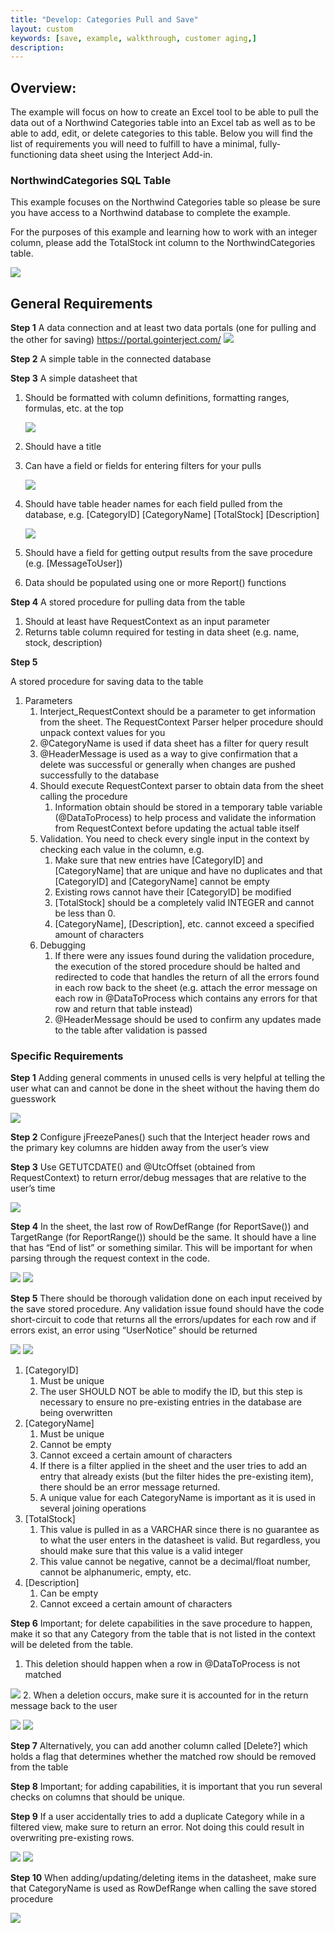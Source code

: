 ```yaml
---
title: "Develop: Categories Pull and Save"
layout: custom
keywords: [save, example, walkthrough, customer aging,]
description:
---
```

##  **Overview:**

The example will focus on how to create an Excel tool to be able to pull the data out of a Northwind Categories table into an Excel tab as well as to be able to add, edit, or delete categories to this table. Below you will find the list of requirements you will need to fulfill to have a minimal, fully-functioning data sheet using the Interject Add-in. 

###  NorthwindCategories SQL Table 

This example focuses on the Northwind Categories table so please be sure you have access to a Northwind database to complete the example.

For the purposes of this example and learning how to work with an integer column, please add the TotalStock int column to the NorthwindCategories table.

![](/images/L-Dev-NorthwindPullSave/1.png)

## General Requirements

**Step 1** 
A data connection and at least two data portals (one for pulling and the other for saving)
    https://portal.gointerject.com/
![](/images/L-Dev-NorthwindPullSave/2.png)

**Step 2**
A simple table in the connected database

**Step 3**
A simple datasheet that
1. Should be formatted with column definitions, formatting ranges, formulas, etc. at the top
    
    ![](/images/L-Dev-NorthwindPullSave/3.png)

2. Should have a title
3. Can have a field or fields for entering filters for your pulls

    ![](/images/L-Dev-NorthwindPullSave/4.png)

4. Should have table header names for each field pulled from the database, e.g.
        [CategoryID]
        [CategoryName]
        [TotalStock]
        [Description]

    ![](/images/L-Dev-NorthwindPullSave/5.png)
    
5. Should have a field for getting output results from the save procedure (e.g. [MessageToUser])
6. Data should be populated using one or more Report() functions

**Step 4**
A stored procedure for pulling data from the table
1. Should at least have RequestContext as an input parameter
2. Returns table column required for testing in data sheet (e.g. name, stock, description)

**Step 5**

A stored procedure for saving data to the table
1. Parameters
    1. Interject_RequestContext should be a parameter to get information from the sheet. The RequestContext Parser helper procedure should unpack context values for you
    2. @CategoryName is used if data sheet has a filter for query result
    3. @HeaderMessage is used as a way to give confirmation that a delete was successful or       generally when changes are pushed successfully to the database
    4. Should execute RequestContext parser to obtain data from the sheet calling the procedure
        1. Information obtain should be stored in a temporary table variable (@DataToProcess) to help process and validate the information from RequestContext before updating the actual table itself
    5. Validation. You need to check every single input in the context by checking each value in the column, e.g.
        1. Make sure that new entries have [CategoryID] and [CategoryName] that are unique and have no duplicates and that [CategoryID] and [CategoryName] cannot be empty 
        2. Existing rows cannot have their [CategoryID] be modified
        3. [TotalStock] should be a completely valid INTEGER and cannot be less than 0.
        4. [CategoryName], [Description], etc. cannot exceed a specified amount of characters
    5. Debugging
        1. If there were any issues found during the validation procedure, the execution of the stored procedure should be halted and redirected to code that handles the return of all the errors found in each row back to the sheet (e.g. attach the error message on each row in @DataToProcess which contains any errors for that row and return that table instead)
        2. @HeaderMessage should be used to confirm any updates made to the table after validation is passed

### Specific Requirements


**Step 1**
Adding general comments in unused cells is very helpful at telling the user what can and cannot be done in the sheet without the having them do guesswork

![](/images/L-Dev-NorthwindPullSave/6.png)

**Step 2**
Configure jFreezePanes() such that the Interject header rows and the primary key columns are hidden away from the user’s view

**Step 3**
Use GETUTCDATE() and @UtcOffset (obtained from RequestContext) to return error/debug messages that are relative to the user’s time

![](/images/L-Dev-NorthwindPullSave/7.png)

**Step 4**
In the sheet, the last row of RowDefRange (for ReportSave()) and TargetRange (for ReportRange()) should be the same. It should have a line that has “End of list” or something similar. This will be important for when parsing through the request context in the code.

![](/images/L-Dev-NorthwindPullSave/8.png)
![](/images/L-Dev-NorthwindPullSave/9.png)

**Step 5**
There should be thorough validation done on each input received by the save stored procedure. Any validation issue found should have the code short-circuit to code that returns all the errors/updates for each row and if errors exist, an error using “UserNotice” should be returned

![](/images/L-Dev-NorthwindPullSave/10.png)
![](/images/L-Dev-NorthwindPullSave/11.png)

1. [CategoryID]
    1. Must be unique
    2. The user SHOULD NOT be able to modify the ID, but this step is necessary to ensure no pre-existing entries in the database are being overwritten
2. [CategoryName]
    1. Must be unique
    2. Cannot be empty
    3. Cannot exceed a certain amount of characters
    4. If there is a filter applied in the sheet and the user tries to add an entry that already exists (but the filter hides the pre-existing item), there should be an error message returned. 
    5. A unique value for each CategoryName is important as it is used in several joining operations
3. [TotalStock]
    1. This value is pulled in as a VARCHAR since there is no guarantee as to what the user enters in the datasheet is valid. But regardless, you should make sure that this value is a valid integer
    2. This value cannot be negative, cannot be a decimal/float number, cannot be alphanumeric, empty, etc.
4. [Description]
    1. Can be empty
    2. Cannot exceed a certain amount of characters

**Step 6**
Important; for delete capabilities in the save procedure to happen, make it so that any Category from the table that is not listed in the context will be deleted from the table.
1. This deletion should happen when a row in @DataToProcess is not matched

![](/images/L-Dev-NorthwindPullSave/12.png)
2. When a deletion occurs, make sure it is accounted for in the return message back to the user

![](/images/L-Dev-NorthwindPullSave/13.png)
![](/images/L-Dev-NorthwindPullSave/14.png)

**Step 7**
Alternatively, you can add another column called [Delete?] which holds a flag that determines whether the matched row should be removed from the table

**Step 8**
Important; for adding capabilities, it is important that you run several checks on columns that should be unique.

**Step 9**
If a user accidentally tries to add a duplicate Category while in a filtered view, make sure to return an error. Not doing this could result in overwriting pre-existing rows.

![](/images/L-Dev-NorthwindPullSave/15.png)
![](/images/L-Dev-NorthwindPullSave/16.png)

**Step 10**
When adding/updating/deleting items in the datasheet, make sure that CategoryName is used as RowDefRange when calling the save stored procedure



![](/images/L-Dev-NorthwindPullSave/17.png)












